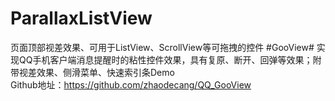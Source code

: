 # ParallaxListView
页面顶部视差效果、可用于ListView、ScrollView等可拖拽的控件
#GooView#
实现QQ手机客户端消息提醒时的粘性控件效果，具有复原、断开、回弹等效果；附带视差效果、侧滑菜单、快速索引条Demo  
Github地址：https://github.com/zhaodecang/QQ_GooView

  
